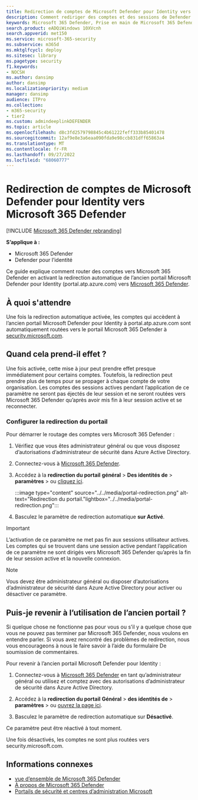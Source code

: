 ```yaml
---
title: Redirection de comptes de Microsoft Defender pour Identity vers Microsoft 365 Defender
description: Comment rediriger des comptes et des sessions de Defender pour Identity vers Microsoft 365 Defender.
keywords: Microsoft 365 Defender, Prise en main de Microsoft 365 Defender, redirection du centre de sécurité
search.product: eADQiWindows 10XVcnh
search.appverid: met150
ms.service: microsoft-365-security
ms.subservice: m365d
ms.mktglfcycl: deploy
ms.sitesec: library
ms.pagetype: security
f1.keywords:
- NOCSH
ms.author: dansimp
author: dansimp
ms.localizationpriority: medium
manager: dansimp
audience: ITPro
ms.collection:
- m365-security
- tier2
ms.custom: admindeeplinkDEFENDER
ms.topic: article
ms.openlocfilehash: d8c3fd2579798845c4b61222feff333b85401478
ms.sourcegitcommit: 12af9e8e3a6eaa090fda9e98ccb831dff65863a4
ms.translationtype: MT
ms.contentlocale: fr-FR
ms.lasthandoff: 09/27/2022
ms.locfileid: "68060777"
---
```

# <a name="redirecting-accounts-from-microsoft-defender-for-identity-to-microsoft-365-defender"></a>Redirection de comptes de Microsoft Defender pour Identity vers Microsoft 365 Defender

[!INCLUDE [Microsoft 365 Defender rebranding](../includes/microsoft-defender.md)]

**S’applique à :**

- Microsoft 365 Defender
- Defender pour l’identité

Ce guide explique comment router des comptes vers Microsoft 365 Defender en activant la redirection automatique de l’ancien portail Microsoft Defender pour Identity (portal.atp.azure.com) vers <a href="https://go.microsoft.com/fwlink/p/?linkid=2077139" target="_blank">Microsoft 365 Defender</a>.

## <a name="what-to-expect"></a>À quoi s'attendre

Une fois la redirection automatique activée, les comptes qui accèdent à l’ancien portail Microsoft Defender pour Identity à portal.atp.azure.com sont automatiquement routées vers le portail Microsoft 365 Defender à <a href="https://go.microsoft.com/fwlink/p/?linkid=2077139" target="_blank">security.microsoft.com</a>.

## <a name="when-does-this-take-effect"></a>Quand cela prend-il effet ?

Une fois activée, cette mise à jour peut prendre effet presque immédiatement pour certains comptes. Toutefois, la redirection peut prendre plus de temps pour se propager à chaque compte de votre organisation. Les comptes des sessions actives pendant l’application de ce paramètre ne seront pas éjectés de leur session et ne seront routées vers Microsoft 365 Defender qu’après avoir mis fin à leur session active et se reconnecter.  

### <a name="set-up-portal-redirection"></a>Configurer la redirection du portail

Pour démarrer le routage des comptes vers Microsoft 365 Defender :

1. Vérifiez que vous êtes administrateur général ou que vous disposez d’autorisations d’administrateur de sécurité dans Azure Active Directory.

1. Connectez-vous à <a href="https://go.microsoft.com/fwlink/p/?linkid=2077139" target="_blank">Microsoft 365 Defender</a>.

1. Accédez à la **redirection du portail** **général** > **Des identités de** >  **paramètres** >  ou [cliquez ici](https://security.microsoft.com/preferences2/portal_redirection).

    :::image type="content" source="../../media/portal-redirection.png" alt-text="Redirection du portail."lightbox="../../media/portal-redirection.png":::

1. Basculez le paramètre de redirection automatique **sur Activé**.

>[!IMPORTANT]
>L’activation de ce paramètre ne met pas fin aux sessions utilisateur actives. Les comptes qui se trouvent dans une session active pendant l’application de ce paramètre ne sont dirigés vers Microsoft 365 Defender qu’après la fin de leur session active et la nouvelle connexion.

>[!NOTE]
>Vous devez être administrateur général ou disposer d’autorisations d’administrateur de sécurité dans Azure Active Directory pour activer ou désactiver ce paramètre.  

## <a name="can-i-go-back-to-using-the-former-portal"></a>Puis-je revenir à l’utilisation de l’ancien portail ?

Si quelque chose ne fonctionne pas pour vous ou s’il y a quelque chose que vous ne pouvez pas terminer par Microsoft 365 Defender, nous voulons en entendre parler. Si vous avez rencontré des problèmes de redirection, nous vous encourageons à nous le faire savoir à l’aide du formulaire De soumission de commentaires.

Pour revenir à l’ancien portail Microsoft Defender pour Identity :

1. Connectez-vous à <a href="https://go.microsoft.com/fwlink/p/?linkid=2077139" target="_blank">Microsoft 365 Defender</a> en tant qu’administrateur général ou utilisez et comptez avec des autorisations d’administrateur de sécurité dans Azure Active Directory.

2. Accédez à la **redirection du portail** **Général** > **des identités de** >  **paramètres** >  ou [ouvrez la page ici](https://security.microsoft.com/preferences2/portal_redirection).  

3. Basculez le paramètre de redirection automatique sur **Désactivé**.

Ce paramètre peut être réactivé à tout moment.

Une fois désactivés, les comptes ne sont plus routées vers security.microsoft.com.

## <a name="related-information"></a>Informations connexes

- [vue d’ensemble de Microsoft 365 Defender](microsoft-365-defender.md)
- [À propos de Microsoft 365 Defender](https://www.microsoft.com/microsoft-365/security/microsoft-365-defender)
- [Portails de sécurité et centres d’administration Microsoft](portals.md)

